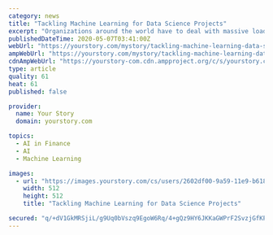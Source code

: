 ```yaml
---
category: news
title: "Tackling Machine Learning for Data Science Projects"
excerpt: "Organizations around the world have to deal with massive loads of data every day to run their businesses successfully. These vast amounts of data are called “big data.” Dealing with big data efficiently by manual means is a huge,"
publishedDateTime: 2020-05-07T03:41:00Z
webUrl: "https://yourstory.com/mystory/tackling-machine-learning-data-science-project"
ampWebUrl: "https://yourstory.com/mystory/tackling-machine-learning-data-science-project/amp"
cdnAmpWebUrl: "https://yourstory-com.cdn.ampproject.org/c/s/yourstory.com/mystory/tackling-machine-learning-data-science-project/amp"
type: article
quality: 61
heat: 61
published: false

provider:
  name: Your Story
  domain: yourstory.com

topics:
  - AI in Finance
  - AI
  - Machine Learning

images:
  - url: "https://images.yourstory.com/cs/users/2602df00-9a59-11e9-b618-457088a95981/profile_image_1561804329506.jpg"
    width: 512
    height: 512
    title: "Tackling Machine Learning for Data Science Projects"

secured: "q/+dV1GkMRSjiL/g9Uq0bVszq9EgoW6Rq/4+gQz9HY6JKKaGWPrF2SvzjGfKPG4NLMfh7DbTVwQbn3xFw1ThEXoiKBipI3QN/6Th+AmYwpkJqAL24v2moJByfQ8Nh124mAy8MsubOHgjS3LpFNTmG67IKRbVas8Hy/qxKN5e2ACJ7AXe22GoSffmhVv8gUFECD9W5e9JsZMWHC03csGlNB9tT2XBW9tZgS+DUvu6ULGL4qz50iSCziMC2BNlY22aBih39JnRRLyBJcvrj9F9B91WL6gzfbZmFGuAEWCG6PTCd+mcMt620ydWbHJUdLGC;Qf+qVZa99EoLU7d2byeOZA=="
---
```


